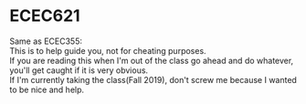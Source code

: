 # ECEC621

Same as ECEC355:   
This is to help guide you, not for cheating purposes.   
If you are reading this when I'm out of the class go ahead and do whatever, you'll get caught if it is very obvious.   
If I'm currently taking the class(Fall 2019), don't screw me because I wanted to be nice and help.   
